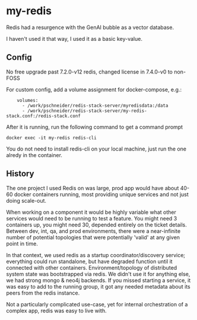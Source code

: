 # my-redis

Redis had a resurgence with the GenAI bubble as a vector database.

I haven't used it that way, I used it as a basic key-value.

## Config

No free upgrade past 7.2.0-v12 redis, changed license in 7.4.0-v0 to non-FOSS

For custom config, add a volume assignment for docker-compose, e.g.:

```
    volumes:
      - /work/pschneider/redis-stack-server/myredisdata:/data
      - /work/pschneider/redis-stack-server/my-redis-stack.conf:/redis-stack.conf
```


 After it is running, run the following command to get a command prompt
``` 
docker exec -it my-redis redis-cli
```

You do not need to install redis-cli on your local machine, just run the one alredy in the container.

## History

The one project I used Redis on was large, prod app would have about 40-60 docker containers running, most providing unique services and not just doing scale-out.

When working on a component it would be highly variable what other services would need to be running to test a feature. You might need 3 containers up, you might need 30, depended entirely on the ticket details. Between dev, int, qa, and prod environments, there were a near-infinite number of potential topologies that were potentially 'valid' at any given point in time. 

In that context, we used redis as a startup coordinator/discovery service; everything could run standalone, but have degraded function until it connected with other containers. Environment/topology of distributed system state was bootstrapped via redis. We didn't use it for anything else, we had strong mongo & neo4j backends. If you missed starting a service, it was easy to add to the running group, it got any needed metadata about its peers from the redis instance. 

Not a particularly complicated use-case, yet for internal orchestration of a complex app, redis was easy to live with.

